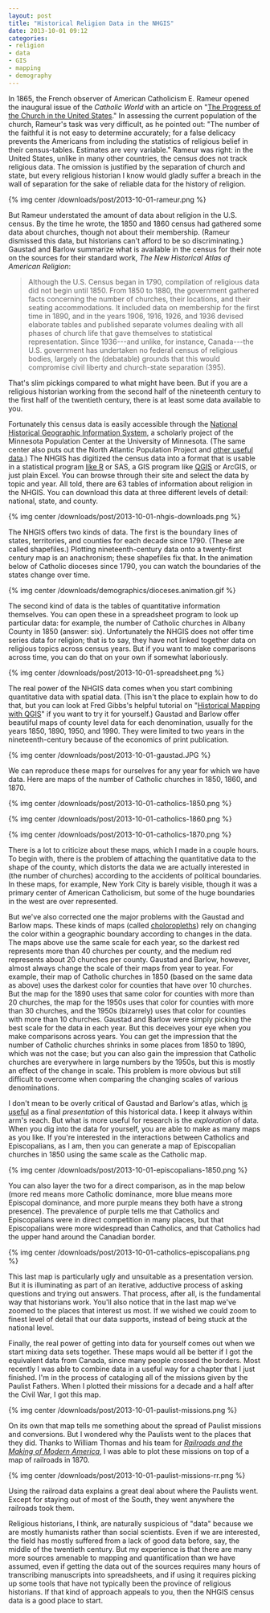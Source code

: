```yaml
---
layout: post
title: "Historical Religion Data in the NHGIS"
date: 2013-10-01 09:12
categories: 
- religion
- data
- GIS
- mapping
- demography
---
```


In 1865, the French observer of American Catholicism E. Rameur opened
the inaugural issue of the *Catholic World* with an article on "[The
Progress of the Church in the United States][]." In assessing the
current population of the church, Rameur's task was very difficult, as
he pointed out: "The number of the faithful it is not easy to determine
accurately; for a false delicacy prevents the Americans from including
the statistics of religious belief in their census-tables. Estimates are
very variable." Rameur was right: in the United States, unlike in many
other countries, the census does not track religious data. The omission
is justified by the separation of church and state, but every religious
historian I know would gladly suffer a breach in the wall of separation
for the sake of reliable data for the history of religion.

{% img center /downloads/post/2013-10-01-rameur.png %}

But Rameur understated the amount of data about religion in the U.S.
census. By the time he wrote, the 1850 and 1860 census had gathered some
data about churches, though not about their membership. (Rameur
dismissed this data, but historians can't afford to be so
discriminating.) Gaustad and Barlow summarize what is available in the
census for their note on the sources for their standard work, *The New
Historical Atlas of American Religion*:

> Although the U.S. Census began in 1790, compilation of religious data
> did not begin until 1850. From 1850 to 1880, the government gathered
> facts concerning the number of churches, their locations, and their
> seating accommodations. It included data on membership for the first
> time in 1890, and in the years 1906, 1916, 1926, and 1936 devised
> elaborate tables and published separate volumes dealing with all
> phases of church life that gave themselves to statistical
> representation. Since 1936---and unlike, for instance, Canada---the
> U.S. government has undertaken no federal census of religious bodies,
> largely on the (debatable) grounds that this would compromise civil
> liberty and church-state separation (395).

That's slim pickings compared to what might have been. But if you are a
religious historian working from the second half of the nineteenth
century to the first half of the twentieth century, there is at least
some data available to you.

Fortunately this census data is easily accessible through the [National
Historical Geographic Information System][], a scholarly project of the
Minnesota Population Center at the University of Minnesota. (The same
center also puts out the North Atlantic Population Project and [other
useful data][].) The NHGIS has digitized the census data into a format
that is usable in a statistical program [like R][] or SAS, a GIS program
like [QGIS][] or ArcGIS, or just plain Excel. You can browse through
their site and select the data by topic and year. All told, there are 63
tables of information about religion in the NHGIS. You can download this
data at three different levels of detail: national, state, and county.

{% img center /downloads/post/2013-10-01-nhgis-downloads.png %}

The NHGIS offers two kinds of data. The first is the boundary lines of
states, territories, and counties for each decade since 1790. (These are
called shapefiles.) Plotting nineteenth-century data onto a twenty-first
century map is an anachronism; these shapefiles fix that. In the
animation below of Catholic dioceses since 1790, you can watch the
boundaries of the states change over time.

{% img center /downloads/demographics/dioceses.animation.gif %}

The second kind of data is the tables of quantitative information
themselves. You can open these in a spreadsheet program to look up
particular data: for example, the number of Catholic churches in Albany
County in 1850 (answer: six). Unfortunately the NHGIS does not offer
time series data for religion; that is to say, they have not linked
together data on religious topics across census years. But if you want
to make comparisons across time, you can do that on your own if somewhat
laboriously.

{% img center /downloads/post/2013-10-01-spreadsheet.png %}

The real power of the NHGIS data comes when you start combining
quantitative data with spatial data. (This isn't the place to explain
how to do that, but you can look at Fred Gibbs's helpful tutorial on
"[Historical Mapping with QGIS][]" if you want to try it for yourself.)
Gaustad and Barlow offer beautiful maps of county level data for each
denomination, usually for the years 1850, 1890, 1950, and 1990. They
were limited to two years in the nineteenth-century because of the
economics of print publication.

{% img center /downloads/post/2013-10-01-gaustad.JPG %}

We can reproduce these maps for ourselves for any year for which we have
data. Here are maps of the number of Catholic churches in 1850, 1860,
and 1870.

{% img center /downloads/post/2013-10-01-catholics-1850.png %}

{% img center /downloads/post/2013-10-01-catholics-1860.png %}

{% img center /downloads/post/2013-10-01-catholics-1870.png %}

There is a lot to criticize about these maps, which I made in a couple
hours. To begin with, there is the problem of attaching the quantitative
data to the shape of the county, which distorts the data we are actually
interested in (the number of churches) according to the accidents of
political boundaries. In these maps, for example, New York City is
barely visible, though it was a primary center of American Catholicism,
but some of the huge boundaries in the west are over represented.

But we've also corrected one the major problems with the Gaustad and
Barlow maps. These kinds of maps (called [choloropleths][]) rely on
changing the color within a geographic boundary according to changes in
the data. The maps above use the same scale for each year, so the
darkest red represents more than 40 churches per county, and the medium
red represents about 20 churches per county. Gaustad and Barlow,
however, almost always change the scale of their maps from year to year.
For example, their map of Catholic churches in 1850 (based on the same
data as above) uses the darkest color for counties that have over 10
churches. But the map for the 1890 uses that same color for counties
with more than 20 churches, the map for the 1950s uses that color for
counties with more than 30 churches, and the 1950s (bizarrely) uses that
color for counties with more than 10 churches. Gaustad and Barlow were
simply picking the best scale for the data in each year. But this
deceives your eye when you make comparisons across years. You can get
the impression that the number of Catholic churches shrinks in some
places from 1850 to 1890, which was not the case; but you can also gain
the impression that Catholic churches are everywhere in large numbers by
the 1950s, but this is mostly an effect of the change in scale. This
problem is more obvious but still difficult to overcome when comparing
the changing scales of various denominations.

I don't mean to be overly critical of Gaustad and Barlow's atlas, which
[is useful][] as a final *presentation* of this historical data. I keep
it always within arm's reach. But what is more useful for research is
the *exploration* of data. When you dig into the data for yourself, you
are able to make as many maps as you like. If you're interested in the
interactions between Catholics and Episcopalians, as I am, then you can
generate a map of Episcopalian churches in 1850 using the same scale as
the Catholic map.

{% img center /downloads/post/2013-10-01-episcopalians-1850.png %}

You can also layer the two for a direct comparison, as in the map below
(more red means more Catholic dominance, more blue means more Episcopal
dominance, and more purple means they both have a strong presence). The
prevalence of purple tells me that Catholics and Episcopalians were in
direct competition in many places, but that Episcopalians were more
widespread than Catholics, and that Catholics had the upper hand around
the Canadian border.

{% img center /downloads/post/2013-10-01-catholics-episcopalians.png %}

This last map is particularly ugly and unsuitable as a presentation
version. But it is illuminating as part of an iterative, adductive
process of asking questions and trying out answers. That process, after
all, is the fundamental way that historians work. You'll also notice
that in the last map we've zoomed to the places that interest us most.
If we wished we could zoom to finest level of detail that our data
supports, instead of being stuck at the national level.

Finally, the real power of getting into data for yourself comes out when
we start mixing data sets together. These maps would all be better if I
got the equivalent data from Canada, since many people crossed the
borders. Most recently I was able to combine data in a useful way for a
chapter that I just finished. I'm in the process of cataloging all of
the missions given by the Paulist Fathers. When I plotted their missions
for a decade and a half after the Civil War, I got this map.

{% img center /downloads/post/2013-10-01-paulist-missions.png %}

On its own that map tells me something about the spread of Paulist
missions and conversions. But I wondered why the Paulists went to the
places that they did. Thanks to William Thomas and his team for
*[Railroads and the Making of Modern America][]*, I was able to plot
these missions on top of a map of railroads in 1870.

{% img center /downloads/post/2013-10-01-paulist-missions-rr.png %}

Using the railroad data explains a great deal about where the Paulists
went. Except for staying out of most of the South, they went anywhere
the railroads took them.

Religious historians, I think, are naturally suspicious of "data"
because we are mostly humanists rather than social scientists. Even if
we are interested, the field has mostly suffered from a lack of good
data before, say, the middle of the twentieth century. But my experience
is that there are many more sources amenable to mapping and
quantification than we have assumed, even if getting the data out of the
sources requires many hours of transcribing manuscripts into
spreadsheets, and if using it requires picking up some tools that have
not typically been the province of religious historians. If that kind of
approach appeals to you, then the NHGIS census data is a good place to
start.

  [The Progress of the Church in the United States]: http://quod.lib.umich.edu/m/moajrnl/bac8387.0001.001/5:3?rgn=full+text;view=image
  [National Historical Geographic Information System]: https://www.nhgis.org/
  [other useful data]: http://www.ipums.org/
  [like R]: http://www.r-project.org/
  [QGIS]: http://www.qgis.org/en/site/
  [Historical Mapping with QGIS]: http://fredgibbs.net/historical-mapping-with-qgis/
  [choloropleths]: http://en.wikipedia.org/wiki/Choropleth_map
  [is useful]: http://usreligion.blogspot.com/2013/07/atlases-of-american-religion-print-and.html
  [Railroads and the Making of Modern America]: http://railroads.unl.edu/
